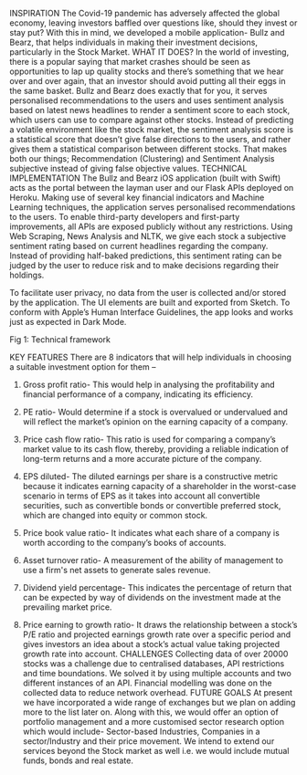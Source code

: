 INSPIRATION 
The Covid-19 pandemic has adversely affected the global economy, leaving investors baffled over questions like, should they invest or stay put?  With this in mind, we developed a mobile application- Bullz and Bearz, that helps individuals in making their investment decisions, particularly in the Stock Market. 
WHAT IT DOES?
In the world of investing, there is a popular saying that market crashes should be seen as opportunities to lap up quality stocks and there’s something that we hear over and over again, that an investor should avoid putting all their eggs in the same basket.
Bullz and Bearz does exactly that for you, it serves personalised recommendations to the users and uses sentiment analysis based on latest news headlines to render a sentiment score to each stock, which users can use to compare against other stocks.
Instead of predicting a volatile environment like the stock market, the sentiment analysis score is a statistical score that doesn’t give false directions to the users, and rather gives them a statistical comparison between different stocks.
That makes both our things; Recommendation (Clustering) and Sentiment Analysis subjective instead of giving false objective values.
TECHNICAL IMPLEMENTATION
The Bullz and Bearz iOS application (built with Swift) acts as the portal between the layman user and our Flask APIs deployed on Heroku. Making use of several key financial indicators and Machine Learning techniques, the application serves personalised recommendations to the users. To enable third-party developers and first-party improvements, all APIs are exposed publicly without any restrictions.
Using Web Scraping, News Analysis and NLTK, we give each stock a subjective sentiment rating based on current headlines regarding the company. Instead of providing half-baked predictions, this sentiment rating can be judged by the user to reduce risk and to make decisions regarding their holdings.

To facilitate user privacy, no data from the user is collected and/or stored by the application.
The UI elements are built and exported from Sketch. To conform with Apple’s Human Interface Guidelines, the app looks and works just as expected in Dark Mode.

 
Fig 1: Technical framework 

KEY FEATURES 
There are 8 indicators that will help individuals in choosing a suitable investment option for them –
1.	Gross profit ratio- This would help in analysing the profitability and financial performance of a company, indicating its efficiency. 

2.	PE ratio- Would determine if a stock is overvalued or undervalued and will reflect the market’s opinion on the earning capacity of a company. 

3.	Price cash flow ratio- This ratio is used for comparing a company’s market value to its cash flow, thereby, providing a reliable indication of long-term returns and a more accurate picture of the company.

4.	EPS diluted- The diluted earnings per share is a constructive metric because it indicates earning capacity of a shareholder in the worst-case scenario in terms of EPS as it takes into account all convertible securities, such as convertible bonds or convertible preferred stock, which are changed into equity or common stock. 

5.	Price book value ratio- It indicates what each share of a company is worth according to the company’s books of accounts.

6.	Asset turnover ratio- A measurement of the ability of management to use a firm's net assets to generate sales revenue.

7.	Dividend yield percentage- This indicates the percentage of return that can be expected by way of dividends on the investment made at the prevailing market price.

8.	Price earning to growth ratio- It draws the relationship between a stock’s P/E ratio and projected earnings growth rate over a specific period and gives investors an idea about a stock’s actual value taking projected growth rate into account.
CHALLENGES
Collecting data of over 20000 stocks was a challenge due to centralised databases, API restrictions and time boundations. We solved it by using multiple accounts and two different instances of an API. Financial modelling was done on the collected data to reduce network overhead.
FUTURE GOALS 
At present we have incorporated a wide range of exchanges but we plan on adding more to the list later on. Along with this, we would offer an option of portfolio management and a more customised sector research option which would include- Sector-based Industries, Companies in a sector/Industry and their price movement. We intend to extend our services beyond the Stock market as well i.e. we would include mutual funds, bonds and real estate. 
